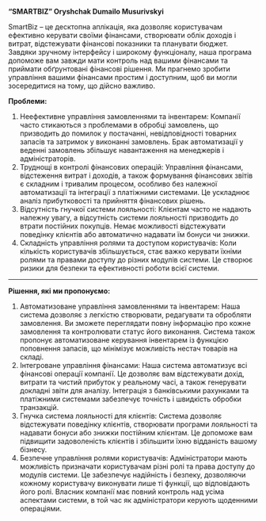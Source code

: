 **“SMARTBIZ” Oryshchak Dumailo Musurivskyi**

SmartBiz – це десктопна аплікація, яка дозволяє користувачам ефективно керувати своїми фінансами, створювати облік доходів і витрат, відстежувати фінансові показники та планувати бюджет. Завдяки зручному інтерфейсу і широкому функціоналу, наша програма допоможе вам завжди мати контроль над вашими фінансами та приймати обґрунтовані фінансові рішення.
Ми прагнемо зробити управління вашими фінансами простим і доступним, щоб ви могли зосередитися на тому, що дійсно важливо.

**Проблеми:**
1.	Неефективне управління замовленнями та інвентарем: Компанії часто стикаються з проблемами в обробці замовлень, що призводить до помилок у постачанні, невідповідності товарних запасів та затримок у виконанні замовлень. Брак автоматизації у веденні замовлень збільшує навантаження на менеджерів і адміністраторів.
2.	Труднощі в контролі фінансових операцій: Управління фінансами, відстеження витрат і доходів, а також формування фінансових звітів є складним і тривалим процесом, особливо без належної автоматизації та інтеграції з платіжними системами. Це ускладнює аналіз прибутковості та прийняття фінансових рішень.
3.	Відсутність гнучкої системи лояльності: Клієнтам часто не надають належну увагу, а відсутність системи лояльності призводить до втрати постійних покупців. Немає можливості відстежувати поведінку клієнтів або автоматично надавати їм бонуси чи знижки.
4.	Складність управління ролями та доступом користувачів: Коли кількість користувачів збільшується, стає важко керувати їхніми ролями та правами доступу до різних модулів системи. Це створює ризики для безпеки та ефективності роботи всієї системи.
________________________________________
**Рішення, які ми пропонуємо:**
1.	Автоматизоване управління замовленнями та інвентарем: Наша система дозволяє з легкістю створювати, редагувати та обробляти замовлення. Ви зможете переглядати повну інформацію про кожне замовлення та контролювати статус його виконання. Система також пропонує автоматизоване керування інвентарем із функцією поповнення запасів, що мінімізує можливість нестач товарів на складі.
2.	Інтегроване управління фінансами: Наша система автоматизує всі фінансові операції компанії. Це дозволяє вам відстежувати дохід, витрати та чистий прибуток у реальному часі, а також генерувати докладні звіти для аналізу. Інтеграція з банківськими рахунками та платіжними системами забезпечує точність і швидкість обробки транзакцій.
3.	Гнучка система лояльності для клієнтів: Система дозволяє відстежувати поведінку клієнтів, створювати програми лояльності та надавати бонуси або знижки постійним клієнтам. Це допоможе вам підвищити задоволеність клієнтів і збільшити їхню відданість вашому бізнесу.
4.	Безпечне управління ролями користувачів: Адміністратори мають можливість призначати користувачам різні ролі та права доступу до модулів системи. Це забезпечує надійність і безпеку, дозволяючи кожному користувачу виконувати лише ті функції, що відповідають його ролі. Власник компанії має повний контроль над усіма аспектами системи, в той час як адміністратори керують щоденними операціями.
